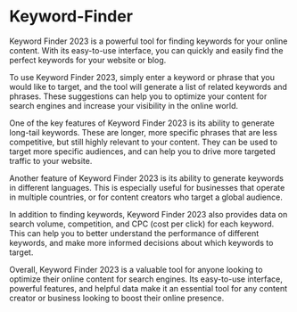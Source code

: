 # Keyword-Finder
Keyword Finder 2023 is a powerful tool for finding keywords for your online content. With its easy-to-use interface, you can quickly and easily find the perfect keywords for your website or blog.

To use Keyword Finder 2023, simply enter a keyword or phrase that you would like to target, and the tool will generate a list of related keywords and phrases. These suggestions can help you to optimize your content for search engines and increase your visibility in the online world.

One of the key features of Keyword Finder 2023 is its ability to generate long-tail keywords. These are longer, more specific phrases that are less competitive, but still highly relevant to your content. They can be used to target more specific audiences, and can help you to drive more targeted traffic to your website.

Another feature of Keyword Finder 2023 is its ability to generate keywords in different languages. This is especially useful for businesses that operate in multiple countries, or for content creators who target a global audience.

In addition to finding keywords, Keyword Finder 2023 also provides data on search volume, competition, and CPC (cost per click) for each keyword. This can help you to better understand the performance of different keywords, and make more informed decisions about which keywords to target.

Overall, Keyword Finder 2023 is a valuable tool for anyone looking to optimize their online content for search engines. Its easy-to-use interface, powerful features, and helpful data make it an essential tool for any content creator or business looking to boost their online presence.
